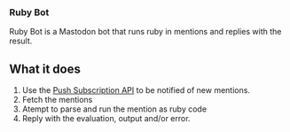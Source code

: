 ### Ruby Bot

Ruby Bot is a Mastodon bot that runs ruby in mentions and replies with the result.

## What it does

1. Use the [Push Subscription API](https://docs.joinmastodon.org/methods/push/#create) to be notified of new mentions.
2. Fetch the mentions
3. Atempt to parse and run the mention as ruby code
4. Reply with the evaluation, output and/or error.
